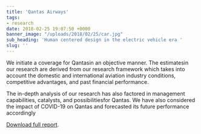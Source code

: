 ```yaml
---
title: 'Qantas Airways'
tags:
- research
date: 2018-02-25 19:07:50 +0000
banner_image: "/uploads/2018/02/25/car.jpg"
sub_heading: 'Human centered design in the electric vehicle era '
slug: ''
---
```

We initiate a coverage for Qantasin an objective manner. The estimatesin our research are derived from our research framework which takes into account the domestic and international aviation industry conditions, competitive advantages, and past financial
performance.

The in-depth analysis of our research has also factored in management
capabilities, catalysts, and possibilitiesfor Qantas. We have also considered the impact
of COVID-19 on Qantas and forecasted its future performance accordingly

[Download full report](/uploads/2017/11/14/Qantas.pdf).
